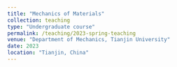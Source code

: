 ```yaml
---
title: "Mechanics of Materials"
collection: teaching
type: "Undergraduate course"
permalink: /teaching/2023-spring-teaching
venue: "Department of Mechanics, Tianjin University"
date: 2023
location: "Tianjin, China"
---
```


<!--This is a description of a teaching experience. You can use markdown like any other post.

Heading 1
======

Heading 2
======

Heading 3
======-->
